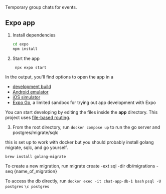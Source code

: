 Temporary group chats for events.

## Expo app

1. Install dependencies

   ```bash
   cd expo
   npm install
   ```

2. Start the app

   ```bash
    npx expo start
   ```

In the output, you'll find options to open the app in a

- [development build](https://docs.expo.dev/develop/development-builds/introduction/)
- [Android emulator](https://docs.expo.dev/workflow/android-studio-emulator/)
- [iOS simulator](https://docs.expo.dev/workflow/ios-simulator/)
- [Expo Go](https://expo.dev/go), a limited sandbox for trying out app development with Expo

You can start developing by editing the files inside the **app** directory. This project uses [file-based routing](https://docs.expo.dev/router/introduction).


3. From the root directory, run `docker compose up` to run the go server and postgres/migrate/sqlc

this is set up to work with docker but you should probably install golang migrate, sqlc, and go yourself.

`brew install golang-migrate`

To create a new migration, run migrate create -ext sql -dir db/migrations -seq {name_of_migration}

To access the db directly, run
`docker exec -it chat-app-db-1 bash`
`psql -U postgres`
`\c postgres`